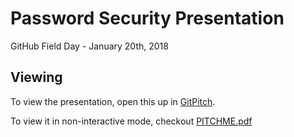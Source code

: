 # Password Security Presentation

GitHub Field Day - January 20th, 2018

## Viewing

To view the presentation, open this up in [GitPitch](https://gitpitch.com/jonluca/Password-Security-Presentation).

To view it in non-interactive mode, checkout [PITCHME.pdf](PITCHME.pdf)